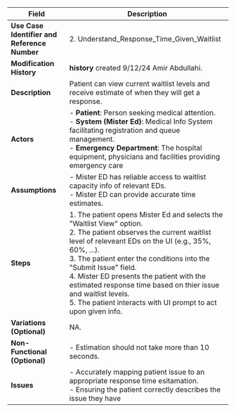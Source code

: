 | **Field**                                   | **Description**                                                                                                                 |
|---------------------------------------------|---------------------------------------------------------------------------------------------------------------------------------|
| **Use Case Identifier and Reference Number**| 2. Understand_Response_Time_Given_Waitlist <br>                                                                                 |
| **Modification History**                    | **history** created 9/12/24 Amir Abdullahi.                                                                                     |
| **Description**                             | Patient can view current waitlist levels and receive estimate of when they will get a response.                                 |
| **Actors**                                  | - **Patient**: Person seeking medical attention.<br> - **System (Mister Ed)**: Medical Info System facilitating registration and queue management.<br> - **Emergency Department**: The hospital equipment, physicians and facilities providing emergency care |
| **Assumptions**                             | - Mister ED has reliable access to waitlist capacity info of relevant EDs.<br> - Mister ED can provide accurate time estimates. |
| **Steps**                                   | 1. The patient opens Mister Ed and selects the "Waitlist View" option.<br> 2. The patient observes the current waitlist level of releveant EDs on the UI (e.g., 35%, 60%, ...).<br> 3. The patient enter the conditions into the "Submit Issue" field. <br> 4. Mister ED presents the patient with the estimated response time based on thier issue and waitlist levels.<br> 5. The patient interacts with UI prompt to act upon given info. |
| **Variations (Optional)**                   | NA.                                                                                    |
| **Non-Functional (Optional)**               | - Estimation should not take more than 10 seconds.                                                                |
| **Issues**                                  | - Accurately mapping patient issue to an appropriate response time esitamation.<br> - Ensuring the patient correctly describes the issue they have  
